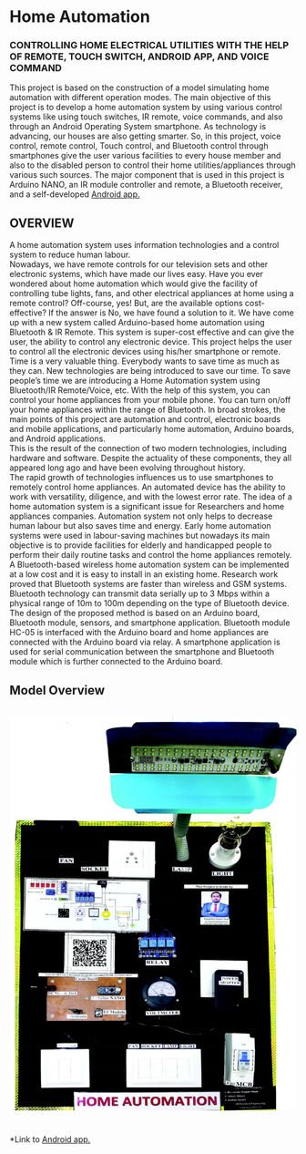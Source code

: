 # Home Automation 
### CONTROLLING HOME ELECTRICAL UTILITIES WITH THE HELP OF REMOTE, TOUCH SWITCH, ANDROID APP, AND VOICE COMMAND

This project is based on the construction of a model simulating home automation with different operation modes. The main objective of this project is to develop a home automation system by using various control systems like using touch switches, IR remote, voice commands, and also through an Android Operating System smartphone. As technology is advancing, our houses are also getting smarter. So, in this project, voice control, remote control, Touch control, and Bluetooth control through smartphones give the user various facilities to every house member and also to the disabled person to control their home utilities/appliances through various such sources. The major component that is used in this project is Arduino NANO, an IR module controller and remote, a Bluetooth receiver, and a self-developed 
<a href="https://drive.google.com/file/d/1Om0JGKuiz4RgOUKs1kQLVxCn2OKN9FFa/view?usp=drive_link"> Android app.</a>

## OVERVIEW
A home automation system uses information technologies and a control system to reduce human labour.<br>
Nowadays, we have remote controls for our television sets and other electronic systems, which have made our lives easy. Have you ever wondered about home automation which would give the facility of controlling tube lights, fans, and other electrical appliances at home using a remote control? Off-course, yes! But, are the available options cost-effective? If the answer is No, we have found a solution to it. We have come up with a new system called Arduino-based home automation using Bluetooth & IR Remote. This system is super-cost effective and can give the user, the ability to control any electronic device. This project helps the user to control all the electronic devices using his/her smartphone or remote. Time is a very valuable thing. Everybody wants to save time as much as they can. New technologies are being introduced to save our time. To save people’s time we are introducing a Home Automation system using Bluetooth/IR Remote/Voice, etc. With the help of this system, you can control your home appliances from your mobile phone. You can turn on/off your home appliances within the range of Bluetooth. In broad strokes, the main points of this project are automation and control, electronic boards and mobile applications, and particularly home automation, Arduino boards, and Android applications. <br>
This is the result of the connection of two modern technologies, including hardware and software. Despite the actuality of these components, they all appeared long ago and have been evolving throughout history. <br>
The rapid growth of technologies influences us to use smartphones to remotely control home appliances. An automated device has the ability to work with versatility, diligence, and with the lowest error rate. The idea of a home automation system is a significant issue for Researchers and home appliances companies. Automation system not only helps to decrease human labour but also saves time and energy. Early home automation systems were used in labour-saving machines but nowadays its main objective is to provide facilities for elderly and handicapped people to perform their daily routine tasks and control the home appliances remotely. A Bluetooth-based wireless home automation system can be implemented at a low cost and it is easy to install in an existing home. Research work proved that Bluetooth systems are faster than wireless and GSM systems. Bluetooth technology can transmit data serially up to 3 Mbps within a physical range of 10m to 100m depending on the type of Bluetooth device. The design of the proposed method is based on an Arduino board, Bluetooth module, sensors, and smartphone application. Bluetooth module HC-05 is interfaced with the Arduino board and home appliances are connected with the Arduino board via relay. A smartphone application is used for serial communication between the smartphone and Bluetooth module which is further connected to the Arduino board.

## Model Overview 
<br>
<img src="https://github.com/Divyanshu-RS/Home-Automation/blob/main/Home%20Automation%20Model%20Image.png">

#

*Link to <a href="https://drive.google.com/file/d/1Om0JGKuiz4RgOUKs1kQLVxCn2OKN9FFa/view?usp=drive_link"> Android app.</a>
